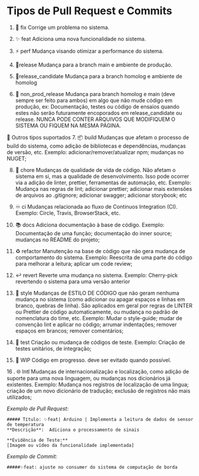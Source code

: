 # **Tipos de Pull Request e Commits**

 1. 🐞 fix
Corrige um problema no sistema.

 2. ✨ feat
Adiciona uma nova funcionalidade no sistema.

 3. ⚡ perf
Mudança visando otimizar a performance do sistema.

 4. 🚀release
Mudança para a branch main e ambiente de produção.

 5. 🚢release_candidate
Mudança para a branch homolog e ambiente de homolog

 6. 🧪 non_prod_release
Mudança para branch homolog e main (deve sempre ser feito para ambos) em algo que não mude código em produção, ex: Documentação, testes ou código de ensaios quando estes não serão futuramente encoporados em release_candidate ou release. NUNCA PODE CONTER ARQUIVOS QUE MODIFIQUEM O SISTEMA OU FIQUEM NA MESMA PÁGINA.

🔖 Outros tipos suportados
 7. 📦 build
Mudanças que afetam o processo de build do sistema, como adição de bibliotecas e dependências, mudanças de versão, etc.
Exemplo: adicionar/remover/atualizar npm; mudanças no NUGET;

 8. 💚 chore
Mudanças de qualidade de vida de código. Não afetam o sistema em si, mas a qualidade de desenvolvimento. Isso pode ocorrer via a adição de linter, prettier, ferramentas de automação, etc.
Exemplo: Mudança nas regras de lint; adicionar prettier; adicionar mais extensões de arquivos ao .gitignore; adicionar swagger; adicionar storybook; etc

 9. ♾️ ci
Mudanças relacionada ao fluxo de Continuos Integration (CI).
Exemplo: Circle, Travis, BrowserStack, etc.

 10. 📚 docs
Adiciona documentação à base de código.
Exemplo: Documentação de uma função; documentação do inner source; mudanças no README do projeto;

 11. ♻ refactor
Manutenção na base de código que não gera mudança de comportamento do sistema.
Exemplo: Reescrita de uma parte do código para melhorar a leitura; aplicar um code review;

 12.  ↩ revert
Reverte uma mudança no sistema.
Exemplo: Cherry-pick revertendo o sistema para uma versão anterior

 13. 🎨 style
Mudanças de ESTILO DE CÓDIGO que não geram nenhuma mudança no sistema (como adicionar ou apagar espaços e linhas em branco, quebras de linha). São aplicados em geral por regras de LINTER ou Prettier de código automaticamente, ou mudança no padrão de nomenclatura do time, etc.
Exemplo: Mudar o style-guide; mudar de convenção lint e aplicar no código; arrumar indentações; remover espaços em brancos; remover comentários;

 14. 🎯 test
Criação ou mudança de códigos de teste.
Exemplo: Criação de testes unitários, de integração;

 15. 🚧 WIP
Código em progresso. deve ser evitado quando possível.

 16 . 🌐 Intl
Mudanças de internacionalização e localização, como adição de suporte para uma nova linguagem, ou mudanças nos dicionários já existentes.
Exemplo: Mudança nos registros de localização de uma lingua; criação de um novo dicionário de tradução; exclusão de registros não mais utilizados;


_Exemplo de Pull Request:_ 

```
##### Título: ✨feat| Arduino | Implementa a leitura de dados de sensor de temperatura
**Descrição**:  Adiciona o processamento de sinais

**Evidência de Teste:** 
[Imagem ou vídeo da funcionalidade implementada]
```


_Exemplo de Commit:_ 

```
#####✨feat: ajuste no consumer do sistema de computação de borda 
```
